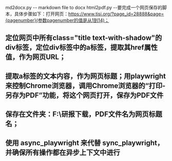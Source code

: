 md2docx.py  -- markdown file to docx
html2pdf.py 
--要完成一个网页保存的脚本，具体步骤如下：打开网页：https://www.tisi.org/?page_id=28888&page={pagenumber}(参数pagenumber的值是从1到14)；
  ## 定位网页中所有class="title text-with-shadow"的div标签，定位div标签中的a标签，提取其href属性值，作为网页URL；
  ## 提取a标签的文本内容，作为网页标题；用playwright来控制Chrome浏览器，调用Chrome浏览器的“打印-另存为PDF”功能，将这个网页打开，保存为PDF文件
  ## 保存在文件夹：F:\研报下载，PDF文件名为网页标题名；
  ## 使用 async_playwright 来代替 sync_playwright，并确保所有操作都在异步上下文中进行
